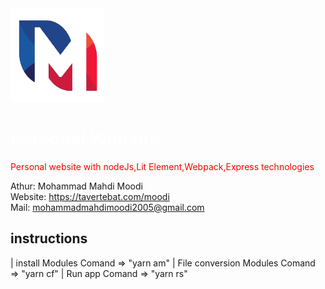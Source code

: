 <img src="Public/image/M-Logo.png" alt="Logo" width="150px" height="150px" style="margin:0 auto;"/>
<h1 style="color:#fff">Personal Website</h1>

<p style="color:red">
Personal website with nodeJs,Lit Element,Webpack,Express technologies<br/>

Athur: Mohammad Mahdi Moodi <br/>
Website: https://tavertebat.com/moodi <br/>
Mail: mohammadmahdimoodi2005@gmail.com <br/>

</p>

<h2>instructions</h2>

| install Modules Comand => "yarn am"
| File conversion Modules Comand => "yarn cf"
| Run app Comand => "yarn rs"
